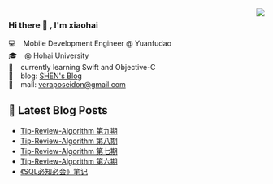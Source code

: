 <img align='right' src="https://github-readme-stats.vercel.app/api?username=veraposeidon&show_icons=true">

### Hi there 👋 , I'm xiaohai
💻    &ensp; Mobile Development Engineer @ Yuanfudao <br>
🎓    &ensp; @ Hohai University <br>
📖    &ensp; currently learning Swift and Objective-C <br>
📰    &ensp; blog: [SHEN's Blog](https://shenxiaohai.me) <br>
🚀    &ensp; mail: [veraposeidon@gmail.com](mailto:veraposeidon@gmail.com) <br>

## 📕 Latest Blog Posts

<!-- BLOG-POST-LIST:START -->
- [Tip-Review-Algorithm 第九期](https://shenxiaohai.me/2021/05/04/TRA-09/)
- [Tip-Review-Algorithm 第八期](https://shenxiaohai.me/2021/04/12/TRA-08/)
- [Tip-Review-Algorithm 第七期](https://shenxiaohai.me/2021/02/01/TAR-07/)
- [Tip-Review-Algorithm 第六期](https://shenxiaohai.me/2021/01/25/TRA-06/)
- [《SQL必知必会》笔记](https://shenxiaohai.me/2021/01/25/SQL-in-10Minutes/)
<!-- BLOG-POST-LIST:END -->
